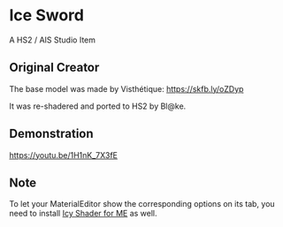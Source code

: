# Ice Sword
A HS2 / AIS Studio Item
## Original Creator
The base model was made by Visthétique: https://skfb.ly/oZDyp 

It was re-shadered and ported to HS2 by Bl@ke.
## Demonstration
https://youtu.be/1H1nK_7X3fE
## Note
To let your MaterialEditor show the corresponding options on its tab, you need to install [Icy Shader for ME](https://github.com/Blatke/Icy-Shader-for-ME) as well.
